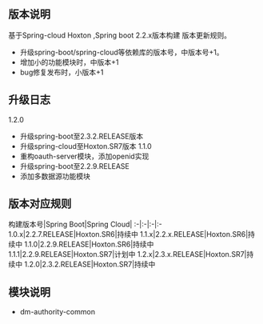 ## 版本说明
基于Spring-cloud Hoxton ,Spring boot 2.2.x版本构建
版本更新规则。
* 升级spring-boot/spring-cloud等依赖库的版本号，中版本号+1。
* 增加小的功能模块时，中版本+1
* bug修复发布时，小版本+1

## 升级日志
1.2.0
* 升级spring-boot至2.3.2.RELEASE版本
* 升级spring-cloud至Hoxton.SR7版本
1.1.0
* 重构oauth-server模块，添加openid实现
* 升级spring-boot至2.2.9.RELEASE
* 添加多数据源功能模块
## 版本对应规则
构建版本号|Spring Boot|Spring Cloud|
:-|:-|:-|:-
1.0.x|2.2.7.RELEASE|Hoxton.SR6|持续中
1.1.x|2.2.x.RELEASE|Hoxton.SR6|持续中
1.1.0|2.2.9.RELEASE|Hoxton.SR6|持续中
1.1.1|2.2.9.RELEASE|Hoxton.SR7|计划中
1.2.x|2.3.x.RELEASE|Hoxton.SR7|持续中
1.2.0|2.3.2.RELEASE|Hoxton.SR7|持续中
## 模块说明
* dm-authority-common
